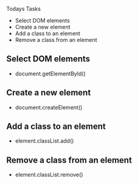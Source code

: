 Todays Tasks

* Select DOM elements
* Create a new element
* Add a class to an element
* Remove a class from an element

## Select DOM elements

* document.getElementById()

## Create a new element

* document.createElement()

## Add a class to an element

* element.classList.add()

## Remove a class from an element

* element.classList.remove()

